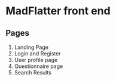 # MadFlatter front end


## Pages
1. Landing Page
2. Login and Register
3. User profile page
4. Questionnaire page
5. Search Results


